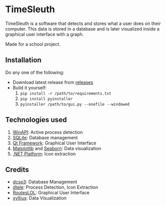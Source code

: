 # TimeSleuth

TimeSleuth is a software that detects and stores what a user does on their computer.
This data is stored in a database and is later visualized inside a graphical
user interface with a graph.

Made for a school project.

## Installation

Do any one of the following:
- Download latest release from [releases](https://github.com/dtele/timesleuth/releases)
- Build it yourself:
    1. `pip install -r /path/to/requirements.txt`
    2. `pip install pyinstaller`
    3. `pyinstaller /path/to/gui.py --onefile --windowed`

## Technologies used

1. [WinAPI](https://docs.microsoft.com/en-us/windows/win32/api/): Active process detection
2. [SQLite](https://sqlite.org/index.html/): Database management
3. [Qt Framework](https://doc.qt.io/): Graphical User Interface
4. [Matplotlib](https://matplotlib.org/) and [Seaborn](https://seaborn.pydata.org/): Data visualization
5. [.NET Platform](https://docs.microsoft.com/en-us/dotnet/api/system.drawing?view=net-6.0/): Icon extraction

## Credits

- [dcsp3](https://github.com/dcsp3): Database Management
- [dtele](https://github.com/dtele): Process Detection, Icon Extraction
- [RoutesLOL](https://github.com/RoutesLOL): Graphical User Interface
- [xyltius](https://github.com/xyltius): Data Visualization
